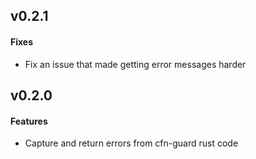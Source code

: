 
## v0.2.1
#### Fixes
- Fix an issue that made getting error messages harder

## v0.2.0
#### Features
- Capture and return errors from cfn-guard rust code

